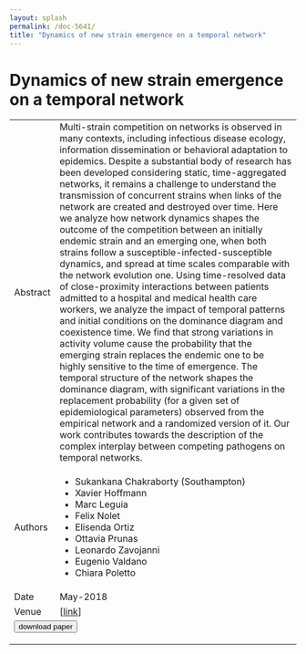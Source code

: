 ```yaml
---
layout: splash
permalink: /doc-5641/
title: "Dynamics of new strain emergence on a temporal network"
---
```


# Dynamics of new strain emergence on a temporal network

<table>
    <tbody>
    <tr>
        <td>Abstract</td>
        <td>Multi-strain competition on networks is observed in many contexts, including infectious disease ecology, information dissemination or behavioral adaptation to epidemics. Despite a substantial body of research has been developed considering static, time-aggregated networks, it remains a challenge to understand the transmission of concurrent strains when links of the network are created and destroyed over time. Here we analyze how network dynamics shapes the outcome of the competition between an initially endemic strain and an emerging one, when both strains follow a susceptible-infected-susceptible dynamics, and spread at time scales comparable with the network evolution one. Using time-resolved data of close-proximity interactions between patients admitted to a hospital and medical health care workers, we analyze the impact of temporal patterns and initial conditions on the dominance diagram and coexistence time. We find that strong variations in activity volume cause the probability that the emerging strain replaces the endemic one to be highly sensitive to the time of emergence. The temporal structure of the network shapes the dominance diagram, with significant variations in the replacement probability (for a given set of epidemiological parameters) observed from the empirical network and a randomized version of it. Our work contributes towards the description of the complex interplay between competing pathogens on temporal networks.</td>
    </tr>
    <tr>
        <td>Authors</td>
        <td>
            <ul>
                <li>Sukankana Chakraborty (Southampton)</li>
                <li>Xavier Hoffmann</li>
                <li>Marc Leguia</li>
                <li>Felix Nolet</li>
                <li>Elisenda Ortiz</li>
                <li>Ottavia Prunas</li>
                <li>Leonardo Zavojanni</li>
                <li>Eugenio Valdano</li>
                <li>Chiara Poletto</li>
            </ul>
        </td>
    </tr>
    <tr>
        <td>Date</td>
        <td>May-2018</td>
    </tr>
    <tr>
        <td>Venue</td>
        <td> [<a href="https://arxiv.org/pdf/1805.04343.pdf">link</a>]</td>
    </tr>
        <tr>
            <td colspan="2">
                <form method="get" action="https://arxiv.org/pdf/1805.04343.pdf">
                    <button type="submit">download paper</button>
                </form>
            </td>
        </tr>
    </tbody>
</table>

